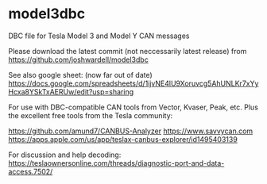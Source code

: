 # model3dbc
DBC file for Tesla Model 3 and Model Y CAN messages

Please download the latest commit (not neccessarily latest release) from
https://github.com/joshwardell/model3dbc

See also google sheet: (now far out of date)
https://docs.google.com/spreadsheets/d/1ijvNE4lU9Xoruvcg5AhUNLKr7xYyHcxa8YSkTxAERUw/edit?usp=sharing

For use with DBC-compatible CAN tools from Vector, Kvaser, Peak, etc.
Plus the excellent free tools from the Tesla community:

https://github.com/amund7/CANBUS-Analyzer
https://www.savvycan.com
https://apps.apple.com/us/app/teslax-canbus-explorer/id1495403139

For discussion and help decoding:
https://teslaownersonline.com/threads/diagnostic-port-and-data-access.7502/

